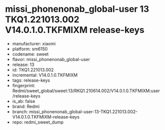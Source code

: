 # missi_phonenonab_global-user 13 TKQ1.221013.002 V14.0.1.0.TKFMIXM release-keys
- manufacturer: xiaomi
- platform: sm6150
- codename: sweet
- flavor: missi_phonenonab_global-user
- release: 13
- id: TKQ1.221013.002
- incremental: V14.0.1.0.TKFMIXM
- tags: release-keys
- fingerprint: Redmi/sweet_global/sweet:13/RKQ1.210614.002/V14.0.1.0.TKFMIXM:user/release-keys
- is_ab: false
- brand: Redmi
- branch: missi_phonenonab_global-user-13-TKQ1.221013.002-V14.0.1.0.TKFMIXM-release-keys
- repo: redmi_sweet_dump
